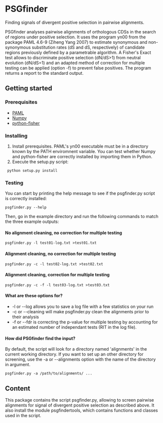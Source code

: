 # PSGfinder
Finding signals of divergent positive selection in pairwise alignments.

PSGfinder analyses pairwise alignments of orthologous CDSs in the search of
regions under positive selection. It uses the program yn00 from the package PAML
4.6-9 (Ziheng Yang 2007) to estimate synonymous and non-synonymous substitution
rates (dS and dS, respectively) of candidate regions previously defined by a
parametrable algorithm. A Fisher's Exact test allows to discriminate positive
selection (dN/dS>1) from neutral evolution (dN/dS=1) and an adapted method of 
correction for multiple testing can be applied (option -f) to prevent false
positives. The program returns a report to the standard output.

## Getting started

### Prerequisites
- [PAML](http://abacus.gene.ucl.ac.uk/software/paml.html)
- [Numpy](http://www.numpy.org/)
- [python-fisher](https://pypi.python.org/pypi/fisher/)

### Installing
1. Install prerequisites. PAML's yn00 executable must be in a directory known
  by the PATH enviromnent variable. You can test whether Numpy and python-fisher
  are correctly installed by importing them in Python.
 2. Execute the setup.py script:
  ```
   python setup.py install
  ```
### Testing
You can start by printing the help message to see if the psgfinder.py script is
correctly installed:
  ```
  psgfinder.py --help
  ```
Then, go in the example directory and run the following commands to match the 
three example outputs:

#### No alignment cleaning, no correction for multiple testing
  ```
  psgfinder.py -l test01-log.txt >test01.txt
  ```

#### Alignment cleaning, no correction for multiple testing
  ```
  psgfinder.py -c -l test02-log.txt >test02.txt
  ```

#### Alignment cleaning, correction for multiple testing
  ```
  psgfinder.py -c -f -l test03-log.txt >test03.txt
  ```

#### What are these options for?
 - -l or --log allows you to save a log file with a few statistics on your run
 - -c or --cleaning will make psgfinder.py clean the alignments prior to their
   analysis
 - -f or --fdr is correcting the p-value for multiple testing by accounting for
   an estimated number of independant tests (RIT in the log file).

#### How did PSGfinder find the input?
By default, the script will look for a directory named 'alignments' in the
current working directory. If you want to set up an other directory for 
screening, use the -a or --alignments option with the name of the directory
in argument.
  ```
  psgfinder.py -a /path/to/alignments/ ...
  ```
## Content                             
This package contains the script psgfinder.py, allowing to screen pairwise
alignments for signal of divergent positive selection as described above. It
also install the module psgfindertools, which contains functions and classes
used in the script.

